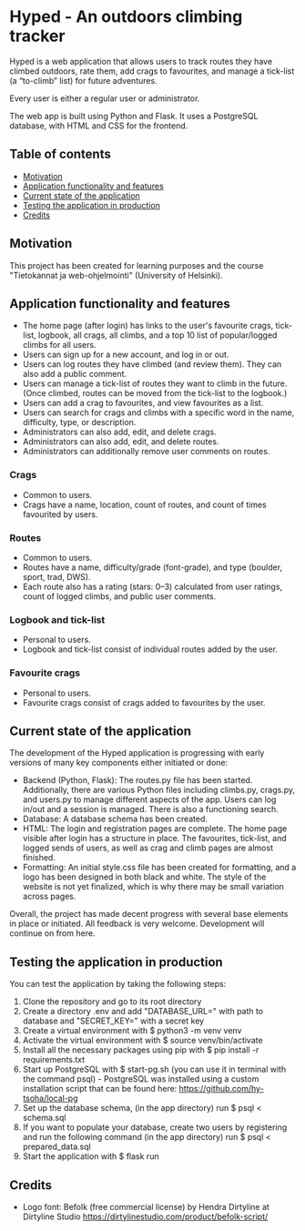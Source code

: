 # Hyped - An outdoors climbing tracker

Hyped is a web application that allows users to track routes they have climbed outdoors, rate them, add crags to favourites, and manage a tick-list (a “to-climb” list) for future adventures.

Every user is either a regular user or administrator.

The web app is built using Python and Flask. It uses a PostgreSQL database, with HTML and CSS for the frontend.

## Table of contents
- [Motivation](#Motivation)
- [Application functionality and features](#application-functionality-and-features)
- [Current state of the application](#current-state-of-the-application)
- [Testing the application in production](#testing-the-application-in-production)
- [Credits](#Credits)


## Motivation

This project has been created for learning purposes and the course "Tietokannat ja web-ohjelmointi" (University of Helsinki).


## Application functionality and features

- The home page (after login) has links to the user's favourite crags, tick-list, logbook, all crags, all climbs, and a top 10 list of popular/logged climbs for all users.
- Users can sign up for a new account, and log in or out.
- Users can log routes they have climbed (and review them). They can also add a public comment.
- Users can manage a tick-list of routes they want to climb in the future. (Once climbed, routes can be moved from the tick-list to the logbook.)
- Users can add a crag to favourites, and view favourites as a list.
- Users can search for crags and climbs with a specific word in the name, difficulty, type, or description.
- Administrators can also add, edit, and delete crags.
- Administrators can also add, edit, and delete routes.
- Administrators can additionally remove user comments on routes.

### Crags

- Common to users.
- Crags have a name, location, count of routes, and count of times favourited by users.

### Routes

- Common to users.
- Routes have a name, difficulty/grade (font-grade), and type (boulder, sport, trad, DWS).
- Each route also has a rating (stars: 0–3) calculated from user ratings, count of logged climbs, and public user comments.

### Logbook and tick-list

- Personal to users.
- Logbook and tick-list consist of individual routes added by the user.

### Favourite crags

- Personal to users.
- Favourite crags consist of crags added to favourites by the user.


## Current state of the application

The development of the Hyped application is progressing with early versions of many key components either initiated or done:
 
- Backend (Python, Flask): The routes.py file has been started. Additionally, there are various Python files including climbs.py, crags.py, and users.py to manage different aspects of the app. Users can log in/out and a session is managed. There is also a functioning search. 
- Database: A database schema has been created. 
- HTML: The login and registration pages are complete. The home page visible after login has a structure in place. The favourites, tick-list, and logged sends of users, as well as crag and climb pages are almost finished. 
- Formatting: An initial style.css file has been created for formatting, and a logo has been designed in both black and white. The style of the website is not yet finalized, which is why there may be small variation across pages.
 
Overall, the project has made decent progress with several base elements in place or initiated. All feedback is very welcome. Development will continue on from here.


## Testing the application in production

You can test the application by taking the following steps: 
1. Clone the repository and go to its root directory
2. Create a directory .env and add "DATABASE_URL=" with path to database and "SECRET_KEY=" with a secret key
3. Create a virtual environment with $ python3 -m venv venv
4. Activate the virtual environment with $ source venv/bin/activate
5. Install all the necessary packages using pip with $ pip install -r requirements.txt
6. Start up PostgreSQL with $ start-pg.sh (you can use it in terminal with the command psql) - PostgreSQL was installed using a custom installation script that can be found here: https://github.com/hy-tsoha/local-pg
7. Set up the database schema, (in the app directory) run $ psql < schema.sql
8. If you want to populate your database, create two users by registering and run the following command (in the app directory) run $ psql < prepared_data.sql
8. Start the application with $ flask run


## Credits

- Logo font: Befolk (free commercial license) by Hendra Dirtyline at Dirtyline Studio
https://dirtylinestudio.com/product/befolk-script/